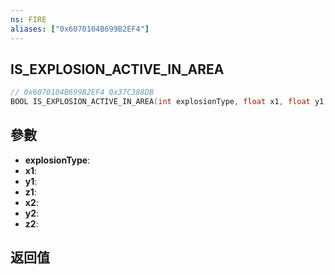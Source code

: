 ```yaml
---
ns: FIRE
aliases: ["0x6070104B699B2EF4"]
---
```

## IS_EXPLOSION_ACTIVE_IN_AREA

```c
// 0x6070104B699B2EF4 0x37C388DB
BOOL IS_EXPLOSION_ACTIVE_IN_AREA(int explosionType, float x1, float y1, float z1, float x2, float y2, float z2);
```


## 參數
* **explosionType**: 
* **x1**: 
* **y1**: 
* **z1**: 
* **x2**: 
* **y2**: 
* **z2**: 

## 返回值
